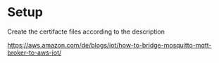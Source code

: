 # Setup

Create the certifacte files according to the description

https://aws.amazon.com/de/blogs/iot/how-to-bridge-mosquitto-mqtt-broker-to-aws-iot/
